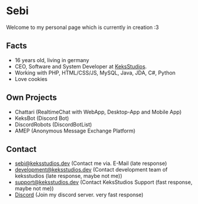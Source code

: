 # Sebi
Welcome to my personal page which is currently in creation :3
## Facts
 - 16 years old, living in germany
 - CEO, Software and System Developer at [KeksStudios](https://keksstudios.dev).
 - Working with PHP, HTML/CSS/JS, MySQL, Java, JDA, C#, Python 
 - Love cookies 
 
 ## Own Projects
  - Chattari (RealtimeChat with WebApp, Desktop-App and Mobile App)
  - KeksBot (Discord Bot)
  - DiscordRobots (DiscordBotList)
  - AMEP (Anonymous Message Exchange Platform)

## Contact
  - sebi@keksstudios.dev (Contact me via. E-Mail (late response)
  - development@keksstudios.dev (Contact development team of keksstudios (late response, maybe not me))
  - support@keksstudios.dev (Contact KeksStudios Support (fast response, maybe not me))
  - [Discord](https://discord.gg/WdHpHYn) (Join my discord server. very fast response)
